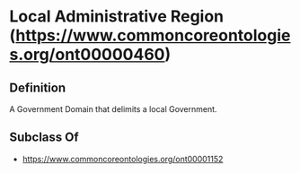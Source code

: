 # Local Administrative Region (https://www.commoncoreontologies.org/ont00000460)

## Definition
A Government Domain that delimits a local Government.

## Subclass Of
- https://www.commoncoreontologies.org/ont00001152

